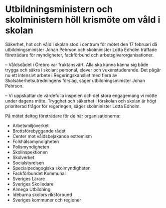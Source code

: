 # Utbildningsministern och skolministern höll krismöte om våld i skolan

Säkerhet, hot och våld i skolan stod i centrum för mötet den 17 februari då utbildningsminister Johan Pehrson och skolminister Lotta Edholm träffade företrädare för myndigheter, fackförbund och arbetsgivarorganisationer.

– Våldsdådet i Örebro var fruktansvärt. Alla ska kunna känna sig både trygga och säkra i skolan: personal, elever och vuxenstuderande. Det pågår nu ett intensivt arbete i Regeringskansliet med flera av Skolsäkerhetsutredningens förslag, säger utbildningsminister Johan Pehrson.

– Vi uppskattar de värdefulla inspelen och det stora engagemang vi mötte under dagens möte. Trygghet och säkerhet i förskolan och skolan är högt prioriterad frågor för regeringen, säger skolminister Lotta Edholm.

På mötet deltog företrädare för de här organisationerna:

* Arbetsmiljöverket
* Brottsförebyggande rådet
* Center mot våldsbejakande extremism
* Folkhälsomyndigheten
* Polismyndigheten
* Skolinspektionen
* Skolverket
* Socialstyrelsen
* Specialpedagogiska skolmyndigheten
* Fackförbundet Kommunal
* Sveriges Lärare
* Sveriges Skolledare
* Almega Utbildning
* Idéburna skolors riksförbund
* Sveriges kommuner och regioner

